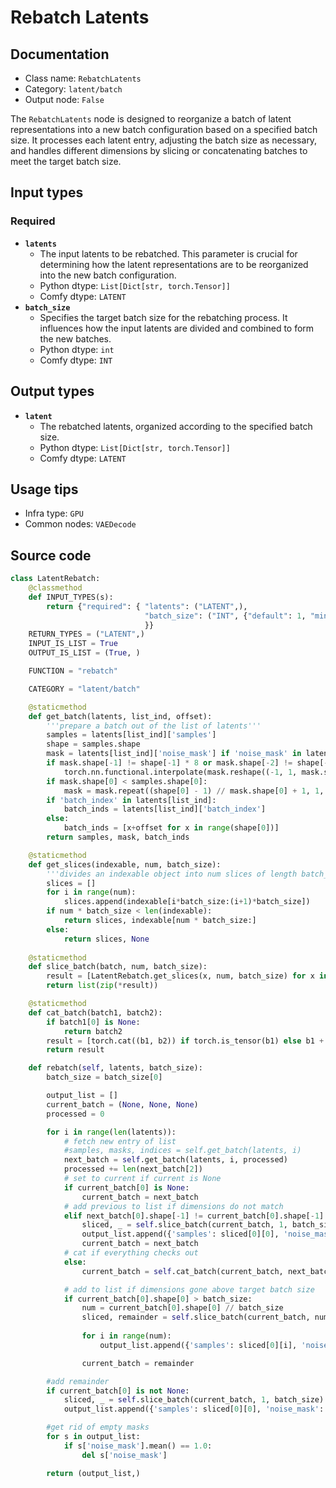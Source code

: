 # Rebatch Latents
## Documentation
- Class name: `RebatchLatents`
- Category: `latent/batch`
- Output node: `False`

The `RebatchLatents` node is designed to reorganize a batch of latent representations into a new batch configuration based on a specified batch size. It processes each latent entry, adjusting the batch size as necessary, and handles different dimensions by slicing or concatenating batches to meet the target batch size.
## Input types
### Required
- **`latents`**
    - The input latents to be rebatched. This parameter is crucial for determining how the latent representations are to be reorganized into the new batch configuration.
    - Python dtype: `List[Dict[str, torch.Tensor]]`
    - Comfy dtype: `LATENT`
- **`batch_size`**
    - Specifies the target batch size for the rebatching process. It influences how the input latents are divided and combined to form the new batches.
    - Python dtype: `int`
    - Comfy dtype: `INT`
## Output types
- **`latent`**
    - The rebatched latents, organized according to the specified batch size.
    - Python dtype: `List[Dict[str, torch.Tensor]]`
    - Comfy dtype: `LATENT`
## Usage tips
- Infra type: `GPU`
- Common nodes: `VAEDecode`


## Source code
```python
class LatentRebatch:
    @classmethod
    def INPUT_TYPES(s):
        return {"required": { "latents": ("LATENT",),
                              "batch_size": ("INT", {"default": 1, "min": 1, "max": 4096}),
                              }}
    RETURN_TYPES = ("LATENT",)
    INPUT_IS_LIST = True
    OUTPUT_IS_LIST = (True, )

    FUNCTION = "rebatch"

    CATEGORY = "latent/batch"

    @staticmethod
    def get_batch(latents, list_ind, offset):
        '''prepare a batch out of the list of latents'''
        samples = latents[list_ind]['samples']
        shape = samples.shape
        mask = latents[list_ind]['noise_mask'] if 'noise_mask' in latents[list_ind] else torch.ones((shape[0], 1, shape[2]*8, shape[3]*8), device='cpu')
        if mask.shape[-1] != shape[-1] * 8 or mask.shape[-2] != shape[-2]:
            torch.nn.functional.interpolate(mask.reshape((-1, 1, mask.shape[-2], mask.shape[-1])), size=(shape[-2]*8, shape[-1]*8), mode="bilinear")
        if mask.shape[0] < samples.shape[0]:
            mask = mask.repeat((shape[0] - 1) // mask.shape[0] + 1, 1, 1, 1)[:shape[0]]
        if 'batch_index' in latents[list_ind]:
            batch_inds = latents[list_ind]['batch_index']
        else:
            batch_inds = [x+offset for x in range(shape[0])]
        return samples, mask, batch_inds

    @staticmethod
    def get_slices(indexable, num, batch_size):
        '''divides an indexable object into num slices of length batch_size, and a remainder'''
        slices = []
        for i in range(num):
            slices.append(indexable[i*batch_size:(i+1)*batch_size])
        if num * batch_size < len(indexable):
            return slices, indexable[num * batch_size:]
        else:
            return slices, None
    
    @staticmethod
    def slice_batch(batch, num, batch_size):
        result = [LatentRebatch.get_slices(x, num, batch_size) for x in batch]
        return list(zip(*result))

    @staticmethod
    def cat_batch(batch1, batch2):
        if batch1[0] is None:
            return batch2
        result = [torch.cat((b1, b2)) if torch.is_tensor(b1) else b1 + b2 for b1, b2 in zip(batch1, batch2)]
        return result

    def rebatch(self, latents, batch_size):
        batch_size = batch_size[0]

        output_list = []
        current_batch = (None, None, None)
        processed = 0

        for i in range(len(latents)):
            # fetch new entry of list
            #samples, masks, indices = self.get_batch(latents, i)
            next_batch = self.get_batch(latents, i, processed)
            processed += len(next_batch[2])
            # set to current if current is None
            if current_batch[0] is None:
                current_batch = next_batch
            # add previous to list if dimensions do not match
            elif next_batch[0].shape[-1] != current_batch[0].shape[-1] or next_batch[0].shape[-2] != current_batch[0].shape[-2]:
                sliced, _ = self.slice_batch(current_batch, 1, batch_size)
                output_list.append({'samples': sliced[0][0], 'noise_mask': sliced[1][0], 'batch_index': sliced[2][0]})
                current_batch = next_batch
            # cat if everything checks out
            else:
                current_batch = self.cat_batch(current_batch, next_batch)

            # add to list if dimensions gone above target batch size
            if current_batch[0].shape[0] > batch_size:
                num = current_batch[0].shape[0] // batch_size
                sliced, remainder = self.slice_batch(current_batch, num, batch_size)
                
                for i in range(num):
                    output_list.append({'samples': sliced[0][i], 'noise_mask': sliced[1][i], 'batch_index': sliced[2][i]})

                current_batch = remainder

        #add remainder
        if current_batch[0] is not None:
            sliced, _ = self.slice_batch(current_batch, 1, batch_size)
            output_list.append({'samples': sliced[0][0], 'noise_mask': sliced[1][0], 'batch_index': sliced[2][0]})

        #get rid of empty masks
        for s in output_list:
            if s['noise_mask'].mean() == 1.0:
                del s['noise_mask']

        return (output_list,)

```

